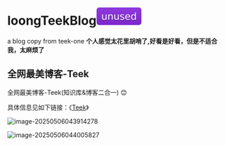 # loongTeekBlog![loongTeekBlog](https://github.com/flveboy/flveboy/raw/main/badge/unused.svg)
a blog copy from teek-one 
**个人感觉太花里胡哨了,好看是好看，但是不适合我，太麻烦了**


## 全网最美博客-Teek

全网最美博客-Teek(知识库&博客二合一) 😊

具体信息见如下链接：《[Teek](https://onedayxyy.cn/teek)》

![image-20250506043914278](https://onedayxyy.cn/images/image-20250506043914278.png)

![image-20250506044005827](https://onedayxyy.cn/images/image-20250506044005827.png)

